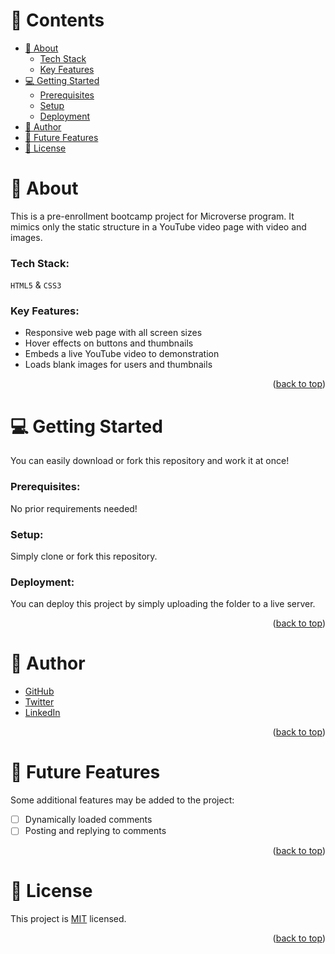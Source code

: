 <a name="readme-top"></a>

<!-- TABLE OF CONTENTS -->

# 📗 Contents

- [📖 About](#about-project)
  - [Tech Stack](#tech-stack)
  - [Key Features](#key-features)
- [💻 Getting Started](#getting-started)
  - [Prerequisites](#prerequisites)
  - [Setup](#setup)
  - [Deployment](#deployment)
- [👥 Author](#author)
- [🔭 Future Features](#future-features)
- [📝 License](#license)

<!-- PROJECT DESCRIPTION -->

# 📖 About <a name="about-project"></a>

This is a pre-enrollment bootcamp project for Microverse program. It mimics only the static structure in a YouTube video page with video and images.

### Tech Stack: <a name="tech-stack"></a>

`HTML5` & `CSS3`

<!-- Features -->

### Key Features: <a name="key-features"></a>

- Responsive web page with all screen sizes
- Hover effects on buttons and thumbnails
- Embeds a live YouTube video to demonstration
- Loads blank images for users and thumbnails

<p align="right">(<a href="#readme-top">back to top</a>)</p>

<!-- GETTING STARTED -->

# 💻 Getting Started <a name="getting-started"></a>

You can easily download or fork this repository and work it at once!

### Prerequisites:

No prior requirements needed!

### Setup:

Simply clone or fork this repository.

### Deployment:

You can deploy this project by simply uploading the folder to a live server.

<p align="right">(<a href="#readme-top">back to top</a>)</p>

<!-- AUTHOR -->

# 👤 Author <a name="author"></a>

- [GitHub](https://github.com/mahammad-mostafa)
- [Twitter](https://twitter.com/mahammad_mostfa)
- [LinkedIn](https://linkedin.com/in/mahammad-mostafa)

<p align="right">(<a href="#readme-top">back to top</a>)</p>

<!-- FUTURE FEATURES -->

# 🔭 Future Features <a name="future-features"></a>

Some additional features may be added to the project:

- [ ] Dynamically loaded comments
- [ ] Posting and replying to comments

<p align="right">(<a href="#readme-top">back to top</a>)</p>

<!-- LICENSE -->

# 📝 License <a name="license"></a>

This project is [MIT](LICENSE.md) licensed.

<p align="right">(<a href="#readme-top">back to top</a>)</p>